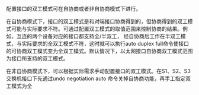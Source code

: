 配置接口的双工模式可在自协商或者非自协商模式下进行。

在自协商模式下，接口的双工模式是和对端接口协商得到的，但协商得到的双工模式可能与实际要求不符。可通过配置双工模式的取值范围来控制协商的结果。例如，互连的两个设备对应的接口都支持全/半双工，
经自协商后工作在半双工模式，与实际要求的全双工模式不符，这时就可以执行auto duplex full命令使接口的可协商双工模式变为全双工模式。默认情况下，以太网接口自协商双工模式范围为接口所支持的双工模式。

在非自协商模式下，可以根据实际需求手动配置接口的双工模式。在S1、S2、S3 交换机接口下先通过undo negotiation auto 命令关掉自协商功能，再手工指定双工模式为全

